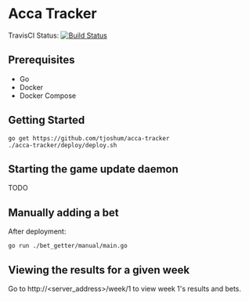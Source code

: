 # Acca Tracker

TravisCI Status: [![Build Status](https://travis-ci.org/tjoshum/acca-tracker.svg?branch=master)](https://travis-ci.org/tjoshum/acca-tracker)

## Prerequisites
- Go
- Docker
- Docker Compose

## Getting Started
```
go get https://github.com/tjoshum/acca-tracker
./acca-tracker/deploy/deploy.sh
```

## Starting the game update daemon
TODO

## Manually adding a bet
After deployment:
```
go run ./bet_getter/manual/main.go
```

## Viewing the results for a given week
Go to http://<server_address>/week/1 to view week 1's results and bets.
